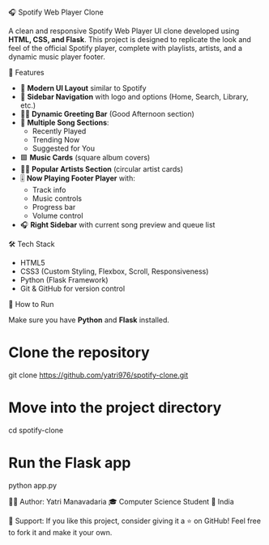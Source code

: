 🎧 Spotify Web Player Clone

A clean and responsive Spotify Web Player UI clone developed using **HTML, CSS, and Flask**. This project is designed to replicate the look and feel of the official Spotify player, complete with playlists, artists, and a dynamic music player footer.

📌 Features

- 🎵 **Modern UI Layout** similar to Spotify
- 📂 **Sidebar Navigation** with logo and options (Home, Search, Library, etc.)
- 🙋‍♀️ **Dynamic Greeting Bar** (Good Afternoon section)
- 🧩 **Multiple Song Sections**:
  - Recently Played
  - Trending Now
  - Suggested for You
- 🟩 **Music Cards** (square album covers)
- 👩‍🎤 **Popular Artists Section** (circular artist cards)
- 🎚️ **Now Playing Footer Player** with:
  - Track info
  - Music controls
  - Progress bar
  - Volume control
- 🎧 **Right Sidebar** with current song preview and queue list

🛠️ Tech Stack

- HTML5
- CSS3 (Custom Styling, Flexbox, Scroll, Responsiveness)
- Python (Flask Framework)
- Git & GitHub for version control

🔧 How to Run

Make sure you have **Python** and **Flask** installed.

# Clone the repository
git clone https://github.com/yatri976/spotify-clone.git

# Move into the project directory
cd spotify-clone

# Run the Flask app
python app.py

🙋‍♀️ Author: 
Yatri Manavadaria
🎓 Computer Science Student 
📍 India

🌟 Support: 
If you like this project, consider giving it a ⭐ on GitHub!
Feel free to fork it and make it your own.


